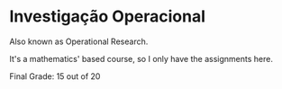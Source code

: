 # Investigação Operacional

Also known as Operational Research.

It's a mathematics' based course, so I only have the assignments here.

Final Grade: 15 out of 20